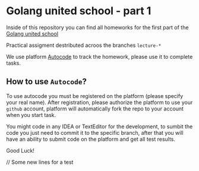 # Golang united school - part 1

Inside of this repository you can find all homeworks for the first part of the [Golang united school](https://community-z.com/communities/golang/golang-united-school)

Practical assigment destributed acroos the branches `lecture-*`

We use platform [Autocode](https://autocode-next.lab.epam.com) to track the homework, please use it to complete tasks.

## How to use `Autocode`?
To use autocode you must be registered on the platform (please specify your real name).
After registration, please authorize the platform to use your `github` account, platform will automatically fork the repo to your account when you start task.

You might code in any IDEA or TextEditor for the development, to sumbit the code you just need to commit it to the specific branch, after that you will have an ability to submit code on the platform and get all test results.

Good Luck!


// Some new lines for a test
